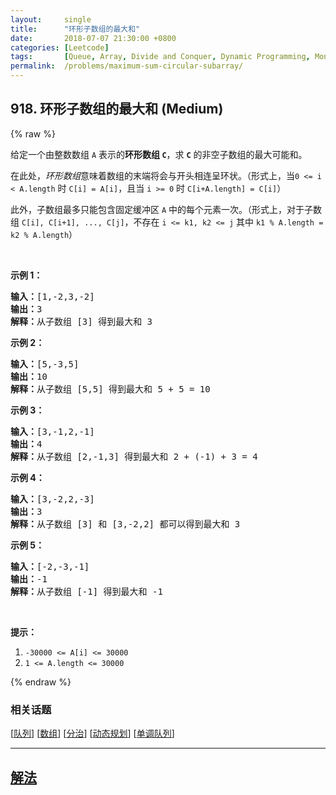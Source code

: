 ```yaml
---
layout:     single
title:      "环形子数组的最大和"
date:       2018-07-07 21:30:00 +0800
categories: [Leetcode]
tags:       [Queue, Array, Divide and Conquer, Dynamic Programming, Monotonic Queue]
permalink:  /problems/maximum-sum-circular-subarray/
---
```


## 918. 环形子数组的最大和 (Medium)

{% raw %}

<p>给定一个由整数数组 <code>A</code>&nbsp;表示的<strong>环形数组 <code>C</code></strong>，求 <code><strong>C</strong></code>&nbsp;的非空子数组的最大可能和。</p>

<p>在此处，<em>环形数组</em>意味着数组的末端将会与开头相连呈环状。（形式上，当<code>0 &lt;= i &lt; A.length</code>&nbsp;时&nbsp;<code>C[i] = A[i]</code>，且当&nbsp;<code>i &gt;= 0</code>&nbsp;时&nbsp;<code>C[i+A.length] = C[i]</code>）</p>

<p>此外，子数组最多只能包含固定缓冲区 <code>A</code>&nbsp;中的每个元素一次。（形式上，对于子数组&nbsp;<code>C[i], C[i+1], ..., C[j]</code>，不存在&nbsp;<code>i &lt;= k1, k2 &lt;= j</code>&nbsp;其中&nbsp;<code>k1 % A.length&nbsp;= k2 % A.length</code>）</p>

<p>&nbsp;</p>

<p><strong>示例 1：</strong></p>

<pre><strong>输入：</strong>[1,-2,3,-2]
<strong>输出：</strong>3
<strong>解释：</strong>从子数组 [3] 得到最大和 3
</pre>

<p><strong>示例 2：</strong></p>

<pre><strong>输入：</strong>[5,-3,5]
<strong>输出：</strong>10
<strong>解释：</strong>从子数组 [5,5] 得到最大和 5 + 5 = 10
</pre>

<p><strong>示例 3：</strong></p>

<pre><strong>输入：</strong>[3,-1,2,-1]
<strong>输出：</strong>4
<strong>解释：</strong>从子数组 [2,-1,3] 得到最大和 2 + (-1) + 3 = 4
</pre>

<p><strong>示例 4：</strong></p>

<pre><strong>输入：</strong>[3,-2,2,-3]
<strong>输出：</strong>3
<strong>解释：</strong>从子数组 [3] 和 [3,-2,2] 都可以得到最大和 3
</pre>

<p><strong>示例 5：</strong></p>

<pre><strong>输入：</strong>[-2,-3,-1]
<strong>输出：</strong>-1
<strong>解释：</strong>从子数组 [-1] 得到最大和 -1
</pre>

<p>&nbsp;</p>

<p><strong>提示：</strong></p>

<ol>
	<li><code>-30000 &lt;= A[i] &lt;= 30000</code></li>
	<li><code>1 &lt;= A.length &lt;= 30000</code></li>
</ol>

{% endraw %}

### 相关话题
  [[队列](https://github.com/openset/leetcode/tree/master/tag/queue/README.md)]
  [[数组](https://github.com/openset/leetcode/tree/master/tag/array/README.md)]
  [[分治](https://github.com/openset/leetcode/tree/master/tag/divide-and-conquer/README.md)]
  [[动态规划](https://github.com/openset/leetcode/tree/master/tag/dynamic-programming/README.md)]
  [[单调队列](https://github.com/openset/leetcode/tree/master/tag/monotonic-queue/README.md)]

---

## [解法](https://github.com/openset/leetcode/tree/master/problems/maximum-sum-circular-subarray)
